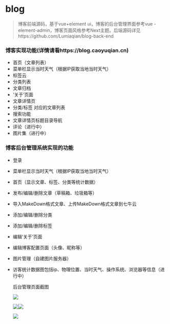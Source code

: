 # blog

> 博客前端源码，基于vue+element ui，博客的后台管理界面参考vue -element-admin，博客页面风格参考Next主题。后端源码详见https://github.com/Lumiaqian/blog-back-end

### 博客实现功能(详情请看https://blog.caoyuqian.cn)

- 首页（文章列表）
- 菜单栏显示当时天气（根据IP获取当地当时天气）
- 标签云
- 分类列表
- 文章归档
- ‘关于’页面
- 文章详情页
- 分类/标签 对应的文章列表
- 搜索功能
- 文章详情页标题目录导航
- 评论（进行中）
- 图片集（进行中）

### 博客后台管理系统实现的功能

- 登录

- 菜单栏显示当时天气（根据IP获取当地当时天气）

- 首页（显示文章、标签、分类等统计数据）

- 发布/编辑/删除文章（草稿箱、垃圾箱等）

- 导入MakeDown格式文章、上传MakeDown格式文章到七牛云

- 添加/编辑/删除分类

- 添加/编辑/删除标签

- 编辑‘关于’页面

- 编辑博客配置页面（头像、昵称等）

- 图片管理（自建图片服务器）

- 访客统计数据图包括ip、物理位置、当时天气、操作系统、浏览器等信息（进行中）

   

  后台管理页面截图

  

  ![](http://image.caoyuqian.cn/Jietu20190219-134259.jpg)

  ![](http://image.caoyuqian.cn/Jietu20190219-134339.jpg)![](http://image.caoyuqian.cn/Jietu20190311-153808.jpg)

  ![](http://image.caoyuqian.cn/Jietu20190219-134932.jpg)